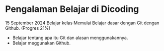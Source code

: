 Pengalaman Belajar di Dicoding
==
15 September 2024
Belajar kelas Memulai Belajar dasar dengan Git dengan Github. (Progres 21%)
* Belajar tentang apa itu Git dan alasan menggunakannya.
* Belajar meggunakan Github.
